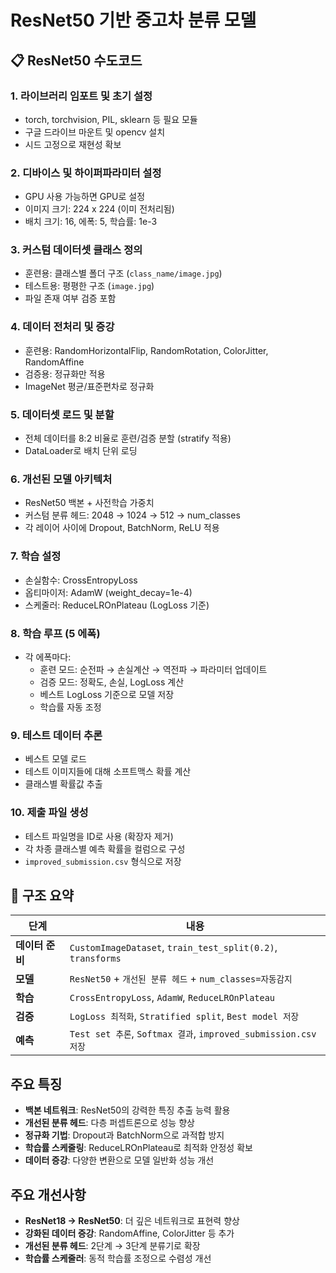 # ResNet50 기반 중고차 분류 모델

## 📋 ResNet50 수도코드

### 1. **라이브러리 임포트 및 초기 설정**
  * torch, torchvision, PIL, sklearn 등 필요 모듈
  * 구글 드라이브 마운트 및 opencv 설치
  * 시드 고정으로 재현성 확보

### 2. **디바이스 및 하이퍼파라미터 설정**
  * GPU 사용 가능하면 GPU로 설정
  * 이미지 크기: 224 x 224 (이미 전처리됨)
  * 배치 크기: 16, 에폭: 5, 학습률: 1e-3

### 3. **커스텀 데이터셋 클래스 정의**
  * 훈련용: 클래스별 폴더 구조 (`class_name/image.jpg`)
  * 테스트용: 평평한 구조 (`image.jpg`)
  * 파일 존재 여부 검증 포함

### 4. **데이터 전처리 및 증강**
  * 훈련용: RandomHorizontalFlip, RandomRotation, ColorJitter, RandomAffine
  * 검증용: 정규화만 적용
  * ImageNet 평균/표준편차로 정규화

### 5. **데이터셋 로드 및 분할**
  * 전체 데이터를 8:2 비율로 훈련/검증 분할 (stratify 적용)
  * DataLoader로 배치 단위 로딩

### 6. **개선된 모델 아키텍처**
  * ResNet50 백본 + 사전학습 가중치
  * 커스텀 분류 헤드: 2048 → 1024 → 512 → num_classes
  * 각 레이어 사이에 Dropout, BatchNorm, ReLU 적용

### 7. **학습 설정**
  * 손실함수: CrossEntropyLoss
  * 옵티마이저: AdamW (weight_decay=1e-4)
  * 스케줄러: ReduceLROnPlateau (LogLoss 기준)

### 8. **학습 루프 (5 에폭)**
  * 각 에폭마다:
    * 훈련 모드: 순전파 → 손실계산 → 역전파 → 파라미터 업데이트
    * 검증 모드: 정확도, 손실, LogLoss 계산
    * 베스트 LogLoss 기준으로 모델 저장
    * 학습률 자동 조정

### 9. **테스트 데이터 추론**
  * 베스트 모델 로드
  * 테스트 이미지들에 대해 소프트맥스 확률 계산
  * 클래스별 확률값 추출

### 10. **제출 파일 생성**
  * 테스트 파일명을 ID로 사용 (확장자 제거)
  * 각 차종 클래스별 예측 확률을 컬럼으로 구성
  * `improved_submission.csv` 형식으로 저장

## 📌 구조 요약

| 단계 | 내용 |
|------|------|
| **데이터 준비** | `CustomImageDataset`, `train_test_split(0.2)`, `transforms` |
| **모델** | `ResNet50` + `개선된 분류 헤드` + `num_classes=자동감지` |
| **학습** | `CrossEntropyLoss`, `AdamW`, `ReduceLROnPlateau` |
| **검증** | `LogLoss 최적화`, `Stratified split`, `Best model 저장` |
| **예측** | `Test set 추론`, `Softmax 결과`, `improved_submission.csv 저장` |

## 주요 특징

- **백본 네트워크**: ResNet50의 강력한 특징 추출 능력 활용
- **개선된 분류 헤드**: 다층 퍼셉트론으로 성능 향상
- **정규화 기법**: Dropout과 BatchNorm으로 과적합 방지
- **학습률 스케줄링**: ReduceLROnPlateau로 최적화 안정성 확보
- **데이터 증강**: 다양한 변환으로 모델 일반화 성능 개선

## 주요 개선사항

- **ResNet18 → ResNet50**: 더 깊은 네트워크로 표현력 향상
- **강화된 데이터 증강**: RandomAffine, ColorJitter 등 추가
- **개선된 분류 헤드**: 2단계 → 3단계 분류기로 확장
- **학습률 스케줄러**: 동적 학습률 조정으로 수렴성 개선